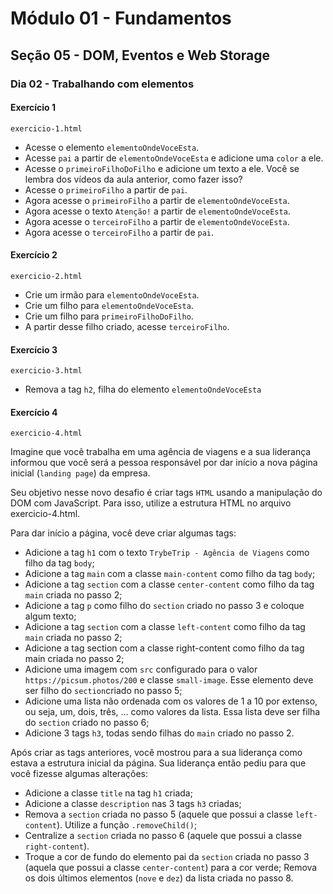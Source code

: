 # Módulo 01 - Fundamentos
## Seção 05 - DOM, Eventos e Web Storage
### Dia 02 - Trabalhando com elementos

#### Exercício 1

    exercicio-1.html

- Acesse o elemento `elementoOndeVoceEsta`.
- Acesse `pai` a partir de `elementoOndeVoceEsta` e adicione uma `color` a ele.
- Acesse o `primeiroFilhoDoFilho` e adicione um texto a ele. Você se lembra dos vídeos da aula anterior, como fazer isso?
- Acesse o `primeiroFilho` a partir de `pai`.
- Agora acesse o `primeiroFilho` a partir de `elementoOndeVoceEsta`.
- Agora acesse o texto `Atenção!` a partir de `elementoOndeVoceEsta`.
- Agora acesse o `terceiroFilho` a partir de `elementoOndeVoceEsta`.
- Agora acesse o `terceiroFilho` a partir de `pai`.

#### Exercício 2

    exercicio-2.html

- Crie um irmão para `elementoOndeVoceEsta`.
- Crie um filho para `elementoOndeVoceEsta`.
- Crie um filho para `primeiroFilhoDoFilho`.
- A partir desse filho criado, acesse `terceiroFilho`.

#### Exercício 3

    exercicio-3.html

- Remova a tag `h2`, filha do elemento `elementoOndeVoceEsta`

#### Exercício 4

    exercicio-4.html

Imagine que você trabalha em uma agência de viagens e a sua liderança informou que você será a pessoa responsável por dar início a nova página inicial (`landing page`) da empresa.

Seu objetivo nesse novo desafio é criar tags `HTML` usando a manipulação do DOM com JavaScript. Para isso, utilize a estrutura HTML no arquivo exercicio-4.html.

Para dar início a página, você deve criar algumas tags:
- Adicione a tag `h1` com o texto `TrybeTrip - Agência de Viagens` como filho da tag `body`;
- Adicione a tag `main` com a classe `main-content` como filho da tag `body`;
- Adicione a tag `section` com a classe `center-content` como filho da tag `main` criada no passo 2;
- Adicione a tag `p` como filho do `section` criado no passo 3 e coloque algum texto;
- Adicione a tag `section` com a classe `left-content` como filho da tag `main` criada no passo 2;
- Adicione a tag section com a classe right-content como filho da tag main criada no passo 2;
- Adicione uma imagem com `src` configurado para o valor `https://picsum.photos/200` e classe `small-image`. Esse elemento deve ser filho do `section`criado no passo 5;
- Adicione uma lista não ordenada com os valores de 1 a 10 por extenso, ou seja, um, dois, três, … como valores da lista. Essa lista deve ser filha do `section` criado no passo 6;
- Adicione 3 tags `h3`, todas sendo filhas do `main` criado no passo 2.

Após criar as tags anteriores, você mostrou para a sua liderança como estava a estrutura inicial da página. Sua liderança então pediu para que você fizesse algumas alterações:
- Adicione a classe `title` na tag `h1` criada;
- Adicione a classe `description` nas 3 tags `h3` criadas;
- Remova a `section` criada no passo 5 (aquele que possui a classe `left-content`). Utilize a função `.removeChild()`;
- Centralize a `section` criada no passo 6 (aquele que possui a classe `right-content`).
- Troque a cor de fundo do elemento pai da `section` criada no passo 3 (aquela que possui a classe `center-content`) para a cor verde;
Remova os dois últimos elementos (`nove` e `dez`) da lista criada no passo 8.